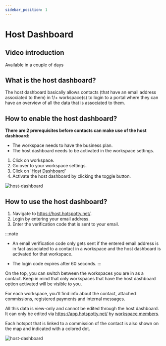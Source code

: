 ```yaml
---
sidebar_position: 1
---
```


# Host Dashboard

## Video introduction
Available in a couple of days

## What is the host dashboard?

The host dashboard basically allows contacts (that have an email address associated to them) in 1/+ workspace(s) to login to a portal where they can have an overview of all the data that is associated to them.


## How to enable the host dashboard?

**There are 2 prerequisites before contacts can make use of the host dashboard:**
 - The workspace needs to have the business plan.
 - The host dashboard needs to be activated in the workspace settings.

1. Click on workspace.
2. Go over to your workspace settings.
3. Click on '[Host Dashboard](https://app.hotspotty.net/workspace/settings/host-dashboard)'
4. Activate the host dashboard by clicking the toggle button.

 ![host-dashboard](/img/advanced/host-dashboard.png)

## How to use the host dashboard?
1. Navigate to https://host.hotspotty.net/.
2. Login by entering your email address.
3. Enter the verification code that is sent to your email.

:::note
- An email verification code only gets sent if the entered email address is in fact associated to a contact in a workspace and the host dashboard is activated for that workspace.

- The login code expires after 60 seconds.
:::

On the top, you can switch between the workspaces you are in as a contact. Keep in mind that only workspaces that have the host dashboard option activated will be visible to you.

For each workspace, you'll find info about the contact, attached commissions, registered payments and internal messages. 

All this data is view-only and cannot be edited through the host dashboard. It can only be edited via https://app.hotspotty.net/ by [workspace members](../features/monitoring-and-managing/settings/#members).

Each hotspot that is linked to a commission of the contact is also shown on the map and indicated with a colored dot.

![host-dashboard](/img/advanced/host-dashboard-2.png)